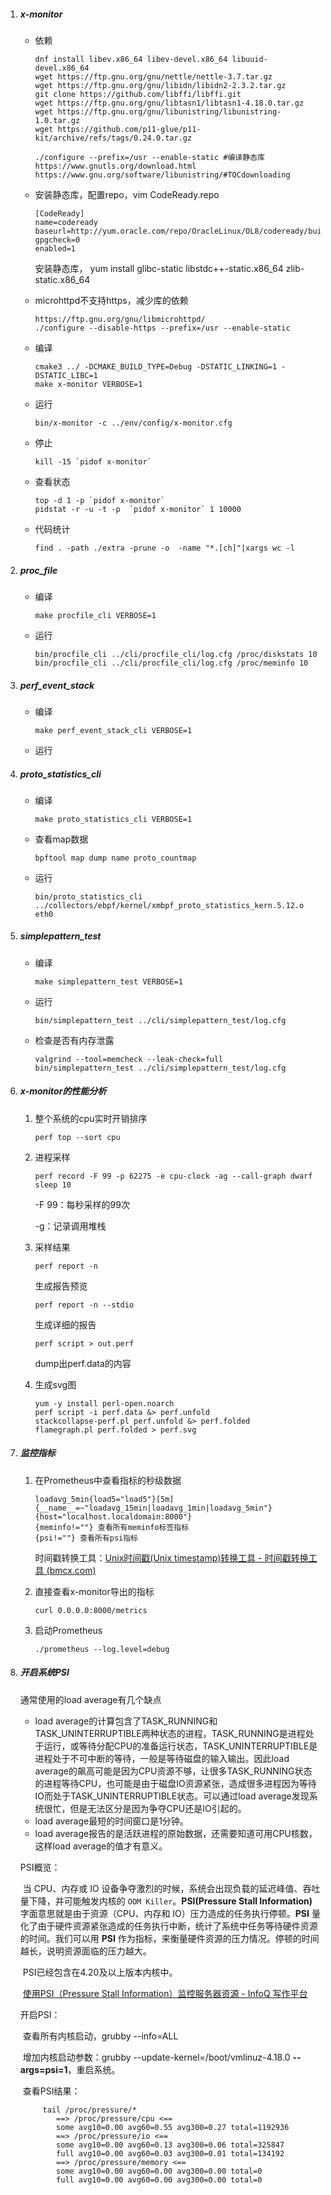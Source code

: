 1. ##### x-monitor

   - 依赖

     ```
     dnf install libev.x86_64 libev-devel.x86_64 libuuid-devel.x86_64
     wget https://ftp.gnu.org/gnu/nettle/nettle-3.7.tar.gz
     wget https://ftp.gnu.org/gnu/libidn/libidn2-2.3.2.tar.gz
     git clone https://github.com/libffi/libffi.git
     wget https://ftp.gnu.org/gnu/libtasn1/libtasn1-4.18.0.tar.gz
     wget https://ftp.gnu.org/gnu/libunistring/libunistring-1.0.tar.gz
     wget https://github.com/p11-glue/p11-kit/archive/refs/tags/0.24.0.tar.gz
     
     ./configure --prefix=/usr --enable-static #编译静态库
     https://www.gnutls.org/download.html
     https://www.gnu.org/software/libunistring/#TOCdownloading
     ```

   - 安装静态库，配置repo，vim CodeReady.repo

     ```
     [CodeReady]
     name=codeready
     baseurl=http://yum.oracle.com/repo/OracleLinux/OL8/codeready/builder/x86_64
     gpgcheck=0
     enabled=1
     ```

     安装静态库， yum install glibc-static libstdc++-static.x86_64 zlib-static.x86_64

   - microhttpd不支持https，减少库的依赖

     ```
     https://ftp.gnu.org/gnu/libmicrohttpd/
     ./configure --disable-https --prefix=/usr --enable-static
     ```

   - 编译

     ```
     cmake3 ../ -DCMAKE_BUILD_TYPE=Debug -DSTATIC_LINKING=1 -DSTATIC_LIBC=1
     make x-monitor VERBOSE=1
     ```
     
   - 运行

     ```
     bin/x-monitor -c ../env/config/x-monitor.cfg
     ```

   - 停止

     ```
     kill -15 `pidof x-monitor`
     ```

   - 查看状态

     ```
     top -d 1 -p `pidof x-monitor`
     pidstat -r -u -t -p  `pidof x-monitor` 1 10000
     ```

   - 代码统计

     ```
     find . -path ./extra -prune -o  -name "*.[ch]"|xargs wc -l
     ```

2. ##### proc_file

   - 编译

     ```
     make procfile_cli VERBOSE=1
     ```

   - 运行

     ```
     bin/procfile_cli ../cli/procfile_cli/log.cfg /proc/diskstats 10
     bin/procfile_cli ../cli/procfile_cli/log.cfg /proc/meminfo 10
     ```

3. ##### perf_event_stack

   - 编译

     ```
     make perf_event_stack_cli VERBOSE=1
     ```

   - 运行

4. ##### proto_statistics_cli

   - 编译

     ```
     make proto_statistics_cli VERBOSE=1
     ```

   - 查看map数据

     ```
     bpftool map dump name proto_countmap
     ```

   - 运行

     ```
     bin/proto_statistics_cli ../collectors/ebpf/kernel/xmbpf_proto_statistics_kern.5.12.o eth0
     ```

5. ##### simplepattern_test

   - 编译

     ```
     make simplepattern_test VERBOSE=1
     ```

   - 运行

     ```
     bin/simplepattern_test ../cli/simplepattern_test/log.cfg
     ```

   - 检查是否有内存泄露

     ```
     valgrind --tool=memcheck --leak-check=full bin/simplepattern_test ../cli/simplepattern_test/log.cfg
     ```

6. ##### x-monitor的性能分析

   1. 整个系统的cpu实时开销排序

      ```none
      perf top --sort cpu
      ```

   2. 进程采样

      ```
      perf record -F 99 -p 62275 -e cpu-clock -ag --call-graph dwarf sleep 10
      ```

      -F 99：每秒采样的99次

      -g：记录调用堆栈

   3. 采样结果

      ```
      perf report -n
      ```

      生成报告预览

      ```
      perf report -n --stdio
      ```

      生成详细的报告

      ```
      perf script > out.perf
      ```

      dump出perf.data的内容

   4. 生成svg图

      ```
      yum -y install perl-open.noarch
      perf script -i perf.data &> perf.unfold
      stackcollapse-perf.pl perf.unfold &> perf.folded
      flamegraph.pl perf.folded > perf.svg
      ```

7. ##### 监控指标

   1. 在Prometheus中查看指标的秒级数据

      ```
      loadavg_5min{load5="load5"}[5m]
      {__name__=~"loadavg_15min|loadavg_1min|loadavg_5min"}
      {host="localhost.localdomain:8000"}
      {meminfo!=""} 查看所有meminfo标签指标
      {psi!=""} 查看所有psi指标
      ```

      时间戳转换工具：[Unix时间戳(Unix timestamp)转换工具 - 时间戳转换工具 (bmcx.com)](https://unixtime.bmcx.com/)

   2. 直接查看x-monitor导出的指标

      ```
      curl 0.0.0.0:8000/metrics
      ```

   3. 启动Prometheus

      ```
      ./prometheus --log.level=debug
      ```

8. ##### 开启系统PSI

   通常使用的load average有几个缺点

   - load average的计算包含了TASK_RUNNING和TASK_UNINTERRUPTIBLE两种状态的进程，TASK_RUNNING是进程处于运行，或等待分配CPU的准备运行状态，TASK_UNINTERRUPTIBLE是进程处于不可中断的等待，一般是等待磁盘的输入输出。因此load average的飙高可能是因为CPU资源不够，让很多TASK_RUNNING状态的进程等待CPU，也可能是由于磁盘IO资源紧张，造成很多进程因为等待IO而处于TASK_UNINTERRUPTIBLE状态。可以通过load average发现系统很忙，但是无法区分是因为争夺CPU还是IO引起的。
   - load average最短的时间窗口是1分钟。
   - load average报告的是活跃进程的原始数据，还需要知道可用CPU核数，这样load average的值才有意义。

   PSI概览：

   ​		当 CPU、内存或 IO 设备争夺激烈的时候，系统会出现负载的延迟峰值、吞吐量下降，并可能触发内核的 `OOM Killer`。**PSI(Pressure Stall Information)** 字面意思就是由于资源（CPU、内存和 IO）压力造成的任务执行停顿。**PSI** 量化了由于硬件资源紧张造成的任务执行中断，统计了系统中任务等待硬件资源的时间。我们可以用 **PSI** 作为指标，来衡量硬件资源的压力情况。停顿的时间越长，说明资源面临的压力越大。

   ​		PSI已经包含在4.20及以上版本内核中。

   ​		[使用PSI（Pressure Stall Information）监控服务器资源 - InfoQ 写作平台](https://xie.infoq.cn/article/931eee27dabb0de906869ba05)

   开启PSI：

   ​		查看所有内核启动，grubby --info=ALL

   ​		增加内核启动参数：grubby --update-kernel=/boot/vmlinuz-4.18.0 **--args=psi=1**，重启系统。

   ​		查看PSI结果：

   ```
   		tail /proc/pressure/*
   ​		==> /proc/pressure/cpu <==
   ​		some avg10=0.00 avg60=0.55 avg300=0.27 total=1192936
   ​		==> /proc/pressure/io <==
   ​		some avg10=0.00 avg60=0.13 avg300=0.06 total=325847
   ​		full avg10=0.00 avg60=0.03 avg300=0.01 total=134192
   ​		==> /proc/pressure/memory <==
   ​		some avg10=0.00 avg60=0.00 avg300=0.00 total=0
   ​		full avg10=0.00 avg60=0.00 avg300=0.00 total=0
   ```

   




